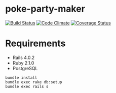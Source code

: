 # poke-party-maker

[![Build Status](https://secure.travis-ci.org/mtsmfm/poke-party-maker.png?branch=master)](http://travis-ci.org/mtsmfm/poke-party-maker)
[![Code Climate](https://codeclimate.com/github/mtsmfm/poke-party-maker.png)](https://codeclimate.com/github/mtsmfm/poke-party-maker)
[![Coverage Status](https://coveralls.io/repos/mtsmfm/poke-party-maker/badge.png?branch=master)](https://coveralls.io/r/mtsmfm/poke-party-maker?branch=master)

# Requirements

- Rails 4.0.2
- Ruby 2.1.0
- PostgreSQL

```
bundle install
bundle exec rake db:setup
bundle exec rails s
```
